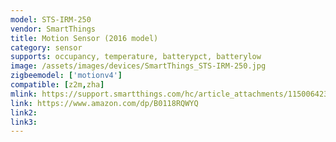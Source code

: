 ```yaml
---
model: STS-IRM-250
vendor: SmartThings
title: Motion Sensor (2016 model)
category: sensor
supports: occupancy, temperature, batterypct, batterylow
image: /assets/images/devices/SmartThings_STS-IRM-250.jpg
zigbeemodel: ['motionv4']
compatible: [z2m,zha]
mlink: https://support.smartthings.com/hc/article_attachments/115006423426/Samsung%20SmartThings%20Motion%20Sensor%20Quick%20Start%20Guide.pdf
link: https://www.amazon.com/dp/B0118RQWYQ
link2: 
link3: 
---
```


